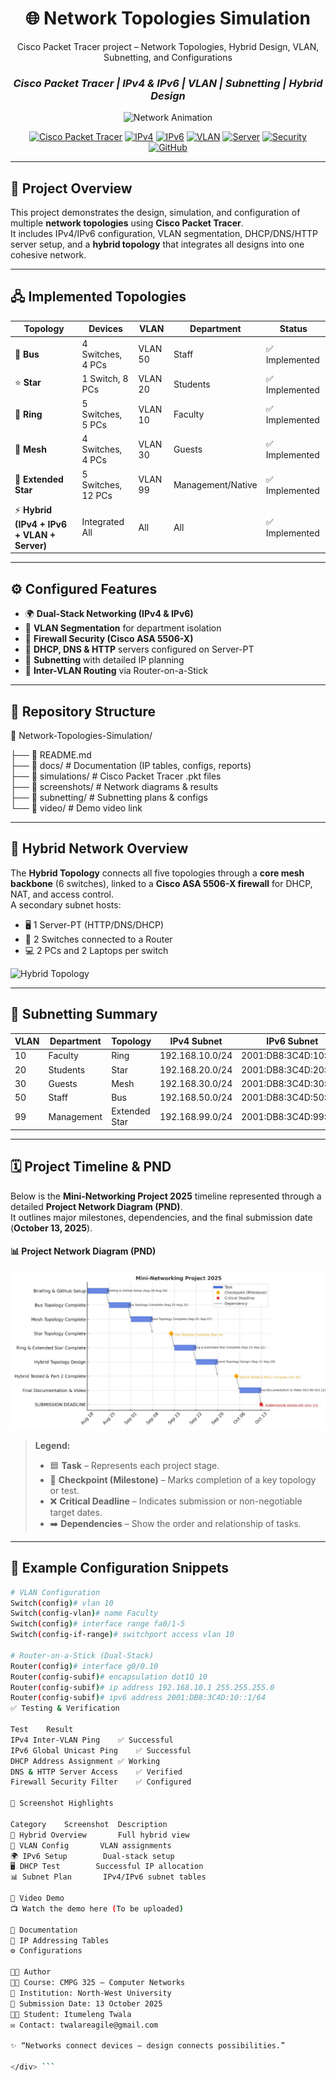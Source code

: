 <div align="center">

# 🌐 **Network Topologies Simulation**
Cisco Packet Tracer project – Network Topologies, Hybrid Design, VLAN, Subnetting, and Configurations  
### *Cisco Packet Tracer | IPv4 & IPv6 | VLAN | Subnetting | Hybrid Design*

![Network Animation](https://user-images.githubusercontent.com/74316400/216833854-f9a1e1d2-5481-46e3-89f2-12b2a0a6a65c.gif)

[![Cisco Packet Tracer](https://img.shields.io/badge/Cisco-Packet%20Tracer-blue?logo=cisco&logoColor=white)]()
[![IPv4](https://img.shields.io/badge/IPv4-Configured-brightgreen)]()
[![IPv6](https://img.shields.io/badge/IPv6-Dual--Stack-orange)]()
[![VLAN](https://img.shields.io/badge/VLAN-Segmented-yellow)]()
[![Server](https://img.shields.io/badge/Server-DHCP%2FDNS%2FHTTP-lightblue)]()
[![Security](https://img.shields.io/badge/Security-Firewall%20%26%20Access%20Control-red)]()
[![GitHub](https://img.shields.io/badge/Repository-Active-success)]()

</div>

---

## 📌 **Project Overview**

This project demonstrates the design, simulation, and configuration of multiple **network topologies** using **Cisco Packet Tracer**.  
It includes IPv4/IPv6 configuration, VLAN segmentation, DHCP/DNS/HTTP server setup, and a **hybrid topology** that integrates all designs into one cohesive network.

---

## 🖧 **Implemented Topologies**

| Topology | Devices | VLAN | Department | Status |
|-----------|----------|-------|-------------|--------|
| 🚌 **Bus** | 4 Switches, 4 PCs | VLAN 50 | Staff | ✅ Implemented |
| ⭐ **Star** | 1 Switch, 8 PCs | VLAN 20 | Students | ✅ Implemented |
| 🔄 **Ring** | 5 Switches, 5 PCs | VLAN 10 | Faculty | ✅ Implemented |
| 🔗 **Mesh** | 4 Switches, 4 PCs | VLAN 30 | Guests | ✅ Implemented |
| 🌟 **Extended Star** | 5 Switches, 12 PCs | VLAN 99 | Management/Native | ✅ Implemented |
| ⚡ **Hybrid (IPv4 + IPv6 + VLAN + Server)** | Integrated All | All | All | ✅ Implemented |

---

## ⚙️ **Configured Features**

- 🌍 **Dual-Stack Networking (IPv4 & IPv6)**
- 🧱 **VLAN Segmentation** for department isolation
- 🔐 **Firewall Security (Cisco ASA 5506-X)**
- 🧩 **DHCP, DNS & HTTP** servers configured on Server-PT
- 🧠 **Subnetting** with detailed IP planning
- 🧮 **Inter-VLAN Routing** via Router-on-a-Stick

---

## 🌈 **Repository Structure**

📁 Network-Topologies-Simulation/

├── 📄 README.md  
├── 📁 docs/  # Documentation (IP tables, configs, reports)  
├── 📁 simulations/ # Cisco Packet Tracer .pkt files  
├── 📁 screenshots/ # Network diagrams & results  
├── 📁 subnetting/  # Subnetting plans & configs  
└── 📁 video/       # Demo video link  

---

## 🧩 **Hybrid Network Overview**

The **Hybrid Topology** connects all five topologies through a **core mesh backbone** (6 switches), linked to a **Cisco ASA 5506-X firewall** for DHCP, NAT, and access control.  
A secondary subnet hosts:
- 🖥️ 1 Server-PT (HTTP/DNS/DHCP)
- 🧠 2 Switches connected to a Router
- 💻 2 PCs and 2 Laptops per switch

![Hybrid Topology](./screenshots/hybrid_topology.png)

---

## 🧮 **Subnetting Summary**

| VLAN | Department | Topology | IPv4 Subnet | IPv6 Subnet | Devices |
|------|-------------|-----------|--------------|--------------|----------|
| 10 | Faculty | Ring | 192.168.10.0/24 | 2001:DB8:3C4D:10::/64 | 5 |
| 20 | Students | Star | 192.168.20.0/24 | 2001:DB8:3C4D:20::/64 | 8 |
| 30 | Guests | Mesh | 192.168.30.0/24 | 2001:DB8:3C4D:30::/64 | 4 |
| 50 | Staff | Bus | 192.168.50.0/24 | 2001:DB8:3C4D:50::/64 | 4 |
| 99 | Management | Extended Star | 192.168.99.0/24 | 2001:DB8:3C4D:99::/64 | 12 |

---

## 🗓️ **Project Timeline & PND**

Below is the **Mini-Networking Project 2025** timeline represented through a detailed **Project Network Diagram (PND)**.  
It outlines major milestones, dependencies, and the final submission date (**October 13, 2025**).

#### 📊 Project Network Diagram (PND)
![Mini-Networking Project 2025 PND](./screenshots/4e0e5b53-3cbd-4ad8-95bf-3144c6295a57.jpg)

> **Legend:**
> - 🟦 **Task** – Represents each project stage.  
> - 🔶 **Checkpoint (Milestone)** – Marks completion of a key topology or test.  
> - ❌ **Critical Deadline** – Indicates submission or non-negotiable target dates.  
> - ➡️ **Dependencies** – Show the order and relationship of tasks.

---

## 💾 **Example Configuration Snippets**

```bash
# VLAN Configuration
Switch(config)# vlan 10
Switch(config-vlan)# name Faculty
Switch(config)# interface range fa0/1-5
Switch(config-if-range)# switchport access vlan 10

# Router-on-a-Stick (Dual-Stack)
Router(config)# interface g0/0.10
Router(config-subif)# encapsulation dot1Q 10
Router(config-subif)# ip address 192.168.10.1 255.255.255.0
Router(config-subif)# ipv6 address 2001:DB8:3C4D:10::1/64
✅ Testing & Verification

Test	Result
IPv4 Inter-VLAN Ping	✅ Successful
IPv6 Global Unicast Ping	✅ Successful
DHCP Address Assignment	✅ Working
DNS & HTTP Server Access	✅ Verified
Firewall Security Filter	✅ Configured

📸 Screenshot Highlights

Category	Screenshot	Description
🧩 Hybrid Overview		Full hybrid view
🔌 VLAN Config		VLAN assignments
🌍 IPv6 Setup		Dual-stack setup
🖥️ DHCP Test		Successful IP allocation
📊 Subnet Plan		IPv4/IPv6 subnet tables

🎥 Video Demo
📺 Watch the demo here (To be uploaded)

📑 Documentation
📘 IP Addressing Tables
⚙️ Configurations

👨‍💻 Author
🧑‍💻 Course: CMPG 325 – Computer Networks
🏫 Institution: North-West University
📅 Submission Date: 13 October 2025
👨‍🎓 Student: Itumeleng Twala
✉️ Contact: twalareagile@gmail.com

✨ “Networks connect devices — design connects possibilities.”

</div> ```
